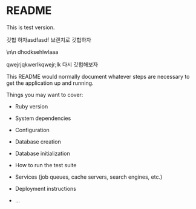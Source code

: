 # README
This is test version.

깃헙 하자asdfasdf
브랜치로 깃헙하자

\n\n
dhodksehlwlaaa

qwejrjqkwerlkqwejr;lk
다시 깃헙해보자

This README would normally document whatever steps are necessary to get the
application up and running.

Things you may want to cover:

* Ruby version

* System dependencies

* Configuration

* Database creation

* Database initialization

* How to run the test suite

* Services (job queues, cache servers, search engines, etc.)

* Deployment instructions

* ...
